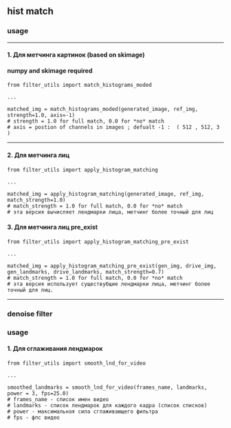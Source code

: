## hist match 

### usage
---
#### 1. Для метчинга картинок (based on skimage)

####  numpy and skimage required
```{python}
from filter_utils import match_histograms_moded

...

matched_img = match_histograms_moded(generated_image, ref_img, strength=1.0, axis=-1)
# strength = 1.0 for full match, 0.0 for *no* match
# axis = postion of channels in images ; defualt -1 :  ( 512 , 512, 3 )
```
---
#### 2. Для метчинга лиц 
```{python}
from filter_utils import apply_histogram_matching

...

matched_img = apply_histogram_matching(generated_image, ref_img, match_strength=1.0)
# match_strength = 1.0 for full match, 0.0 for *no* match
# эта версия вычисляет лендмарки лица, метчинг более точный для лиц
```

#### 3. Для метчинга лиц pre_exist 
```{python}
from filter_utils import apply_histogram_matching_pre_exist

...

matched_img = apply_histogram_matching_pre_exist(gen_img, drive_img, gen_landmarks, drive_landmarks, match_strength=0.7)
# match_strength = 1.0 for full match, 0.0 for *no* match
# эта версия использует существубщие лендмарки лица, метчинг более точный для лиц.
```
---
### denoise filter 
### usage
#### 1. Для сглаживания лендмарок
```{python}
from filter_utils import smooth_lnd_for_video

...

smoothed_landmarks = smooth_lnd_for_video(frames_name, landmarks, power = 3, fps=25.0)
# frames_name - список имен видео
# landmarks - список лендмарок для каждого кадра (список списков)
# power - максимальная сила сглаживающего фильтра
# fps - фпс видео
```